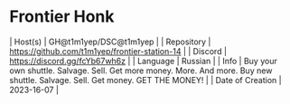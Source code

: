 # Frontier Honk
| Host(s) | GH@t1m1yep/DSC@t1m1yep |
| Repository  | https://github.com/t1m1yep/frontier-station-14 |
| Discord  | https://discord.gg/fcYb67wh6z |
| Language | Russian |
| Info | Buy your own shuttle. Salvage. Sell. Get more money. More. And more. Buy new shuttle. Salvage. Sell. Get money. GET THE MONEY! |
| Date of Creation | 2023-16-07 |
